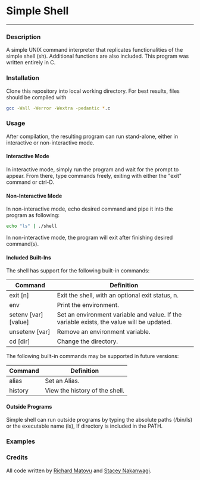 # Simple Shell
- - -
### Description
A simple UNIX command interpreter that replicates functionalities of the simple shell (sh). Additional functions are also included. This program was written entirely in C.

### Installation
Clone this repository into local working directory. For best results, files should be compiled with
```sh
gcc -Wall -Werror -Wextra -pedantic *.c
```

### Usage
After compilation, the resulting program can run stand-alone, either in interactive or non-interactive mode.

#### Interactive Mode
In interactive mode, simply run the program and wait for the prompt to appear. From there, type commands freely, exiting with either the "exit" command or ctrl-D.

#### Non-Interactive Mode
In non-interactive mode, echo desired command and pipe it into the program as following:
```sh
echo "ls" | ./shell
```
In non-interactive mode, the program will exit after finishing desired command(s).

#### Included Built-Ins
The shell has support for the following built-in commands:

Command | Definition
--------|---------------
exit [n] | Exit the shell, with an optional exit status, n.
env      | Print the environment.
setenv [var] [value] | Set an environment variable and value. If the variable exists, the value will be updated.
unsetenv [var] | Remove an environment variable.
cd [dir] | Change the directory.

The following built-in commands may be supported in future versions:

Command | Definition
--------|---------------
alias   | Set an Alias.
history | View the history of the shell.


#### Outside Programs
Simple shell can run outside programs by typing the absolute paths (/bin/ls) or the executable name (ls), If directory is included in the PATH.

### Examples


### Credits
All code written by [Richard Matovu](https://github.com/rmatovu987) and [Stacey Nakanwagi]().

